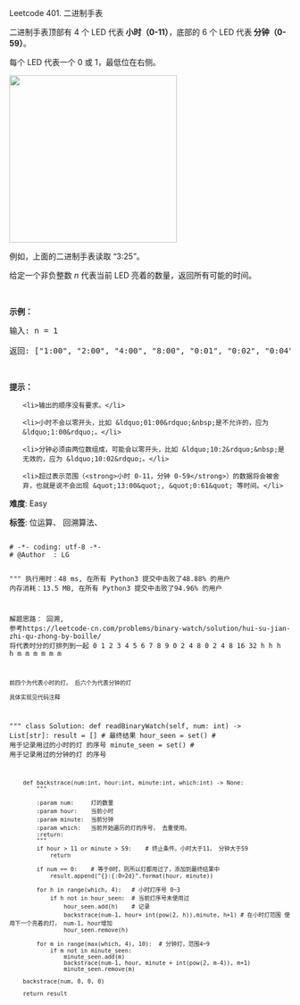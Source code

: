 Leetcode 401. 二进制手表
<p>二进制手表顶部有 4 个 LED 代表<strong> 小时（0-11）</strong>，底部的 6 个 LED 代表<strong> 分钟（0-59）</strong>。</p>


<p>每个 LED 代表一个 0 或 1，最低位在右侧。</p>



<p><img src="https://upload.wikimedia.org/wikipedia/commons/8/8b/Binary_clock_samui_moon.jpg" style="height: 300px;"></p>



<p>例如，上面的二进制手表读取 &ldquo;3:25&rdquo;。</p>



<p>给定一个非负整数 <em>n&nbsp;</em>代表当前 LED 亮着的数量，返回所有可能的时间。</p>



<p>&nbsp;</p>



<p><strong>示例：</strong></p>



<pre>输入: n = 1

返回: [&quot;1:00&quot;, &quot;2:00&quot;, &quot;4:00&quot;, &quot;8:00&quot;, &quot;0:01&quot;, &quot;0:02&quot;, &quot;0:04&quot;, &quot;0:08&quot;, &quot;0:16&quot;, &quot;0:32&quot;]</pre>



<p>&nbsp;</p>



<p><strong>提示：</strong></p>



<ul>

	<li>输出的顺序没有要求。</li>

	<li>小时不会以零开头，比如 &ldquo;01:00&rdquo;&nbsp;是不允许的，应为 &ldquo;1:00&rdquo;。</li>

	<li>分钟必须由两位数组成，可能会以零开头，比如 &ldquo;10:2&rdquo;&nbsp;是无效的，应为 &ldquo;10:02&rdquo;。</li>

	<li>超过表示范围（<strong>小时 0-11，分钟 0-59</strong>）的数据将会被舍弃，也就是说不会出现 &quot;13:00&quot;, &quot;0:61&quot; 等时间。</li>

</ul>





 **难度**: Easy



 **标签**: 位运算、 回溯算法、 





<div class="hcb_wrap">
<pre class="prism undefined-numbers lang-python" data-lang="Python"><code>
# -*- coding: utf-8 -*-
# @Author  : LG

"""
执行用时：48 ms, 在所有 Python3 提交中击败了48.88% 的用户
内存消耗：13.5 MB, 在所有 Python3 提交中击败了94.96% 的用户

解题思路：
    回溯, 参考https://leetcode-cn.com/problems/binary-watch/solution/hui-su-jian-zhi-qu-zhong-by-boille/
    将代表时分的灯排列到一起
        0   1   2   3   4   5   6   7   8   9
        0   2   4   8   0   2   4   8   16  32
        h   h   h   h   m   m   m   m   m   m

    前四个为代表小时的灯， 后六个为代表分钟的灯

    具体实现见代码注释
"""
class Solution:
    def readBinaryWatch(self, num: int) -> List[str]:
        result = []         # 最终结果
        hour_seen = set()   # 用于记录用过的小时的灯 的序号
        minute_seen = set() # 用于记录用过的分钟的灯 的序号

        def backstrace(num:int, hour:int, minute:int, which:int) -> None:
            """

            :param num:     灯的数量
            :param hour:    当前小时
            :param minute:  当前分钟
            :param which:   当前开始遍历的灯的序号， 去重使用。
            :return:
            """
            if hour > 11 or minute > 59:    # 终止条件。小时大于11， 分钟大于59
                return

            if num == 0:    # 等于0时，则所以灯都用过了，添加到最终结果中
                result.append("{}:{:0>2d}".format(hour, minute))

            for h in range(which, 4):   # 小时灯序号 0~3
                if h not in hour_seen:  # 当前灯序号未使用过
                    hour_seen.add(h)    # 记录
                    backstrace(num-1, hour+ int(pow(2, h)),minute, h+1) # 在小时灯范围 使用下一个亮着的灯， num-1, hour增加
                    hour_seen.remove(h)

            for m in range(max(which, 4), 10):  # 分钟灯，范围4~9
                if m not in minute_seen:
                    minute_seen.add(m)
                    backstrace(num-1, hour, minute + int(pow(2, m-4)), m+1)
                    minute_seen.remove(m)

        backstrace(num, 0, 0, 0)

        return result
</code></pre></div>

